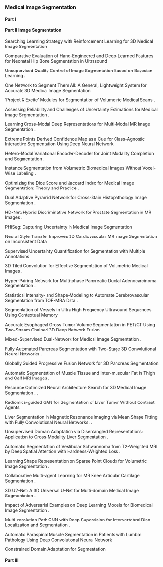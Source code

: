 ### Medical Image Segmentation

#### Part I  



#### Part II  Image Segmentation

Searching Learning Strategy with Reinforcement Learning for 3D Medical Image Segmentation    

Comparative Evaluation of Hand-Engineered and Deep-Learned Features for Neonatal Hip Bone Segmentation in Ultrasound

Unsupervised Quality Control of Image Segmentation Based on Bayesian Learning .

One Network to Segment Them All: A General, Lightweight System for Accurate 3D Medical Image Segmentation

‘Project & Excite’ Modules for Segmentation of Volumetric Medical Scans .

Assessing Reliability and Challenges of Uncertainty Estimations for Medical Image Segmentation .

Learning Cross-Modal Deep Representations for Multi-Modal MR Image Segmentation .

Extreme Points Derived Confidence Map as a Cue for Class-Agnostic Interactive Segmentation Using Deep Neural Network

Hetero-Modal Variational Encoder-Decoder for Joint Modality Completion and Segmentation .

Instance Segmentation from Volumetric Biomedical Images Without Voxel-Wise Labeling .

Optimizing the Dice Score and Jaccard Index for Medical Image Segmentation: Theory and Practice .

Dual Adaptive Pyramid Network for Cross-Stain Histopathology Image Segmentation .

HD-Net: Hybrid Discriminative Network for Prostate Segmentation in MR Images .

PHiSeg: Capturing Uncertainty in Medical Image Segmentation

Neural Style Transfer Improves 3D Cardiovascular MR Image Segmentation on Inconsistent Data

Supervised Uncertainty Quantification for Segmentation with Multiple Annotations

3D Tiled Convolution for Effective Segmentation of Volumetric Medical Images .

Hyper-Pairing Network for Multi-phase Pancreatic Ductal Adenocarcinoma Segmentation .

Statistical Intensity- and Shape-Modeling to Automate Cerebrovascular Segmentation from TOF-MRA Data .

Segmentation of Vessels in Ultra High Frequency Ultrasound Sequences Using Contextual Memory

Accurate Esophageal Gross Tumor Volume Segmentation in PET/CT Using Two-Stream Chained 3D Deep Network Fusion.

Mixed-Supervised Dual-Network for Medical Image Segmentation .

Fully Automated Pancreas Segmentation with Two-Stage 3D Convolutional Neural Networks .

Globally Guided Progressive Fusion Network for 3D Pancreas Segmentation

Automatic Segmentation of Muscle Tissue and Inter-muscular Fat in Thigh and Calf MRI Images .

Resource Optimized Neural Architecture Search for 3D Medical Image Segmentation . .

Radiomics-guided GAN for Segmentation of Liver Tumor Without Contrast Agents

Liver Segmentation in Magnetic Resonance Imaging via Mean Shape Fitting with Fully Convolutional Neural Networks. .

Unsupervised Domain Adaptation via Disentangled Representations: Application to Cross-Modality Liver Segmentation .

Automatic Segmentation of Vestibular Schwannoma from T2-Weighted MRI by Deep Spatial Attention with Hardness-Weighted Loss .

Learning Shape Representation on Sparse Point Clouds for Volumetric Image Segmentation .

Collaborative Multi-agent Learning for MR Knee Articular Cartilage Segmentation .

3D U2-Net: A 3D Universal U-Net for Multi-domain Medical Image Segmentation .

Impact of Adversarial Examples on Deep Learning Models for Biomedical Image Segmentation .

Multi-resolution Path CNN with Deep Supervision for Intervertebral Disc Localization and Segmentation .

Automatic Paraspinal Muscle Segmentation in Patients with Lumbar Pathology Using Deep Convolutional Neural Network

Constrained Domain Adaptation for Segmentation

#### Part III  
